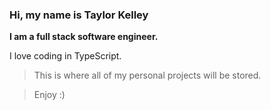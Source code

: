 ### Hi, my name is Taylor Kelley

**I am a full stack software engineer.**

I love coding in TypeScript.

> This is where all of my personal projects will be stored.

> Enjoy :)
